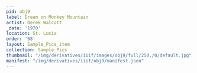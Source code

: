 ```yaml
---
pid: obj9
label: Dream on Monkey Mountain
artist: Derek Walcott
_date: '1970'
location: St. Lucia
order: '08'
layout: Sample_Pics_item
collection: Sample_Pics
thumbnail: "/img/derivatives/iiif/images/obj9/full/250,/0/default.jpg"
manifest: "/img/derivatives/iiif/obj9/manifest.json"
---
```

